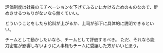 評価制度は社員のモチベーションを下げてふるいにかけるためのものなので、辞めさせるつもりがないなら無くていい。

どういうことをしたら給料が上がるか、上司が部下に具体的に説明できるといい。

チームとして動かしたいなら、チームとして評価するべき。
ただ、それなら能力密度が影響しないように人事権もチームに委譲した方がいいと思う。
